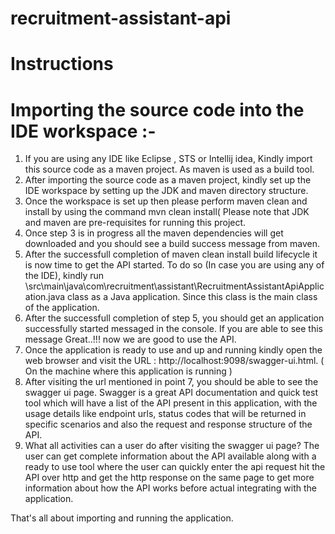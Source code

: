 # recruitment-assistant-api

# Instructions

# Importing the source code into the IDE workspace :-

1) If you are using any IDE like Eclipse , STS or Intellij idea,
   Kindly import this source code as a maven project. As maven is
   used as a build tool.
2) After importing the source code as a maven project, kindly set up the
   IDE workspace by setting up the JDK and maven directory structure.
3) Once the workspace is set up then please perform maven clean and install
   by using the command mvn clean install( Please note that JDK and maven are
   pre-requisites for running this project.
4) Once step 3 is in progress all the maven dependencies will get downloaded and
   you should see a build success message from maven.
5) After the successfull completion of maven clean install build lifecycle it is
   now time to get the API started. To do so (In case you are using any of the IDE),
   kindly run \src\main\java\com\recruitment\assistant\RecruitmentAssistantApiApplication.java
   class as a Java application. Since this class is the main class of the application.
6) After the successfull completion of step 5, you should get an application successfully
   started messaged in the console. If you are able to see this message Great..!!! now we are
   good to use the API.
7) Once the application is ready to use and up and running kindly open the web browser and
   visit the URL : http://localhost:9098/swagger-ui.html. ( On the machine where this application is running )
8) After visiting the url mentioned in point 7, you should be able to see the swagger ui page. Swagger is a great
   API documentation and quick test tool which will have a list of the API present in this application, with the
   usage details like endpoint urls, status codes that will be returned in specific scenarios and also the request and
   response structure of the API.
9) What all activities can a user do after visiting the swagger ui page? The user can get complete information about
   the API available along with a ready to use tool where the user can quickly enter the api request hit the API over
   http and get the http response on the same page to get more information about how the API works before actual integrating
   with the application.

That's all about importing and running the application.



